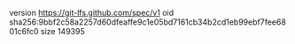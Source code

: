 version https://git-lfs.github.com/spec/v1
oid sha256:9bbf2c58a2257d60dfeaffe9c1e05bd7161cb34b2cd1eb99ebf7fee6801c6fc0
size 149395
